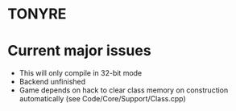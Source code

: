 # TONYRE
 
# Current major issues
- This will only compile in 32-bit mode
- Backend unfinished
- Game depends on hack to clear class memory on construction automatically (see Code/Core/Support/Class.cpp)
